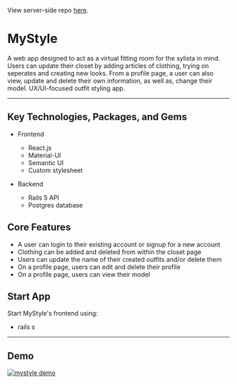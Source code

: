 View server-side repo [here](https://github.com/rsabur/mystyle-server).

# MyStyle

A web app designed to act as a virtual fitting room for the sylista in mind. Users can update their closet by adding articles of clothing, trying on seperates and creating new looks. From a profile page, a user can also view, update and delete their own information, as well as, change their model. UX/UI-focused outfit styling app.
_______________________________________________________________________________________
## Key Technologies, Packages, and Gems

* Frontend
    * React.js
    * Material-UI
    * Semantic UI
    * Custom stylesheet

* Backend
    * Rails 5 API
    * Postgres database

## Core Features
* A user can login to their existing account or signup for a new account
* Clothing can be added and deleted from within the closet page
* Users can update the name of their created outfits and/or delete them 
* On a profile page, users can edit and delete their profile
* On a profile page, users can view their model

## Start App
Start MyStyle's frontend using:
* rails s
_______________________________________________________________________________________

## Demo
[![mystyle demo](https://i.imgur.com/dwQTVpb.png)](https://youtu.be/JMIFin9HzKQ "DJ Booker - Click to Watch!")
